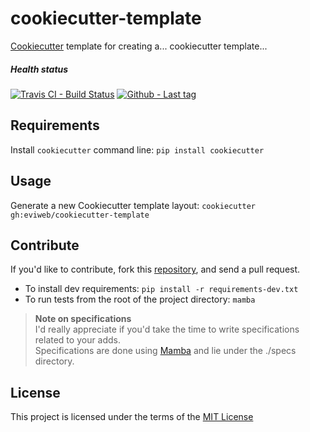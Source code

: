 cookiecutter-template
=====================
[Cookiecutter](https://github.com/audreyr/cookiecutter) template for creating a... cookiecutter template...    

##### Health status
[![Travis CI - Build Status](https://travis-ci.org/eviweb/cookiecutter-template.svg)](https://travis-ci.org/eviweb/cookiecutter-template)
[![Github - Last tag](https://img.shields.io/github/tag/eviweb/cookiecutter-template.svg)](https://github.com/eviweb/cookiecutter-template/tags)

Requirements
------------
Install `cookiecutter` command line: `pip install cookiecutter`    

Usage
-----
Generate a new Cookiecutter template layout: `cookiecutter gh:eviweb/cookiecutter-template`   

Contribute
----------
If you'd like to contribute, fork this [repository](https://github.com/eviweb/cookiecutter-template), and send a pull request.    
- To install dev requirements: `pip install -r requirements-dev.txt`     
- To run tests from the root of the project directory: `mamba`     

>**Note on specifications**    
> I'd really appreciate if you'd take the time to write specifications related to your adds.    
> Specifications are done using [Mamba](http://nestorsalceda.github.io/mamba/) and lie under the ./specs directory.    

License
-------
This project is licensed under the terms of the [MIT License](/LICENSE)
